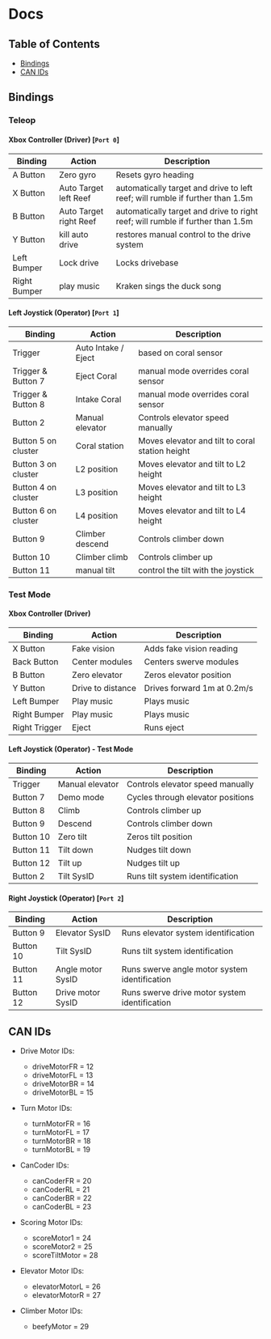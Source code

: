 # Docs

## Table of Contents
- [Bindings](#bindings)  
- [CAN IDs](#can-ids)

## Bindings

### Teleop

#### Xbox Controller (Driver) [`Port 0`]
| Binding | Action | Description |
|---------|--------|-------------|
| A Button | Zero gyro | Resets gyro heading |
| X Button | Auto Target left Reef | automatically target and drive to left reef; will rumble if further than 1.5m |
| B Button | Auto Target right Reef | automatically target and drive to right reef; will rumble if further than 1.5m |
| Y Button | kill auto drive | restores manual control to the drive system |
| Left Bumper | Lock drive | Locks drivebase |
| Right Bumper | play music | Kraken sings the duck song |

#### Left Joystick (Operator) [`Port 1`]
| Binding | Action | Description |
|---------|--------|-------------|
| Trigger | Auto Intake / Eject | based on coral sensor | 
| Trigger & Button 7 | Eject Coral | manual mode overrides coral sensor | 
| Trigger & Button 8 | Intake Coral | manual mode overrides coral sensor | 
| Button 2 | Manual elevator | Controls elevator speed manually |
| Button 5 on cluster | Coral station | Moves elevator and tilt to coral station height |
| Button 3 on cluster | L2 position | Moves elevator and tilt to L2 height |
| Button 4 on cluster | L3 position | Moves elevator and tilt to L3 height |
| Button 6 on cluster | L4 position | Moves elevator and tilt to L4 height |
| Button 9 | Climber descend | Controls climber down |
| Button 10 | Climber climb | Controls climber up |
| Button 11 | manual tilt | control the tilt with the joystick |

### Test Mode

#### Xbox Controller (Driver)
| Binding | Action | Description |
|---------|--------|-------------|
| X Button | Fake vision | Adds fake vision reading |
| Back Button | Center modules | Centers swerve modules |
| B Button | Zero elevator | Zeros elevator position |
| Y Button | Drive to distance | Drives forward 1m at 0.2m/s |
| Left Bumper | Play music | Plays music |
| Right Bumper | Play music | Plays music |
| Right Trigger | Eject | Runs eject |

#### Left Joystick (Operator) - Test Mode
| Binding | Action | Description |
|---------|--------|-------------|
| Trigger | Manual elevator | Controls elevator speed manually |
| Button 7 | Demo mode | Cycles through elevator positions |
| Button 8 | Climb | Controls climber up |
| Button 9 | Descend | Controls climber down |
| Button 10 | Zero tilt | Zeros tilt position |
| Button 11 | Tilt down | Nudges tilt down |
| Button 12 | Tilt up | Nudges tilt up |
| Button 2 | Tilt SysID | Runs tilt system identification |

#### Right Joystick (Operator) [`Port 2`]
| Binding | Action | Description |
|---------|--------|-------------|
| Button 9 | Elevator SysID | Runs elevator system identification |
| Button 10 | Tilt SysID | Runs tilt system identification |
| Button 11 | Angle motor SysID | Runs swerve angle motor system identification |
| Button 12 | Drive motor SysID | Runs swerve drive motor system identification |

## CAN IDs

- Drive Motor IDs:
  - driveMotorFR = 12
  - driveMotorFL = 13
  - driveMotorBR = 14
  - driveMotorBL = 15

- Turn Motor IDs:
  - turnMotorFR = 16
  - turnMotorFL = 17
  - turnMotorBR = 18 
  - turnMotorBL = 19

- CanCoder IDs:
  - canCoderFR = 20
  - canCoderRL = 21
  - canCoderBR = 22
  - canCoderBL = 23

- Scoring Motor IDs:
  - scoreMotor1 = 24
  - scoreMotor2 = 25 
  - scoreTiltMotor = 28

- Elevator Motor IDs:
  - elevatorMotorL = 26
  - elevatorMotorR = 27

- Climber Motor IDs:
  - beefyMotor = 29
